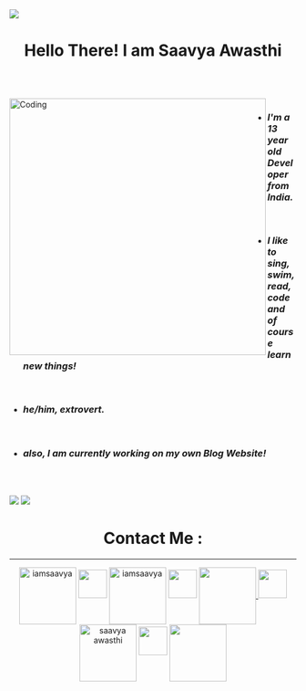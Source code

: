 

<img style= "align: left;" src="https://komarev.com/ghpvc/?username=SaavyaAwasthi&label=Profile%20views&color=eb3734&style=flat" />
<h1 align="center"> Hello There! I am Saavya Awasthi </h1> <br>
<p>
   <br>
  <img align="left" alt="Coding" width="450" src="https://cdn.dribbble.com/users/926537/screenshots/4502924/python-2.gif">
  
<ul>
  <li> <h3 align="left"> <i><b> I'm a 13 year old Developer from India.</b></i> </h3> </li> <br>
  <li> <h3 align="left"> <i><b> I like to sing, swim, read, code and of course learn new things! </b></i> </h3> </li><br>
  <li> <h3 align="left"> <i><b> he/him, extrovert. </b></i> </h3> </li> <br>
  <li> <h3 align="left"> <i><b> also, I am currently working on my own Blog Website! </b></i> </h3> </li> <br>
 <br>
  
</ul>
  
</p>
<div>
<img src="https://github-readme-stats.vercel.app/api/?username=iamsaavya&count_private=true&theme=tokyonight&show_icons=true">
  
<img src="https://github-readme-stats.vercel.app/api/top-langs/?username=iamsaavya&langs_count=5&theme=tokyonight"> 
 <br>
</div> 
<h1 align ="center" width="350px"> Contact Me : </h1>
<hr>
<div align = "center">
<a href="https://twitter.com/iamsaavya" target="blank"><img align="center" src="https://raw.githubusercontent.com/rahuldkjain/github-profile-readme-generator/master/src/images/icons/Social/twitter.svg" alt="iamsaavya" width="100" /></a>
   <img src="https://upload.wikimedia.org/wikipedia/commons/thumb/3/3a/TransparentPlaceholder.png/120px-TransparentPlaceholder.png" width=50/>
<a href="https://instagram.com/iamsaavya" target="blank"><img align="center" src="https://raw.githubusercontent.com/rahuldkjain/github-profile-readme-generator/master/src/images/icons/Social/instagram.svg" alt="iamsaavya" width="100" /></a>
   <img src="https://upload.wikimedia.org/wikipedia/commons/thumb/3/3a/TransparentPlaceholder.png/120px-TransparentPlaceholder.png" width=50/>
   <a href="https://www.reddit.com/u/SavvyAwasthi"> <img align = "center" src="https://image.flaticon.com/icons/png/512/2111/2111589.png" width=100 /> </a>
   <img src="https://upload.wikimedia.org/wikipedia/commons/thumb/3/3a/TransparentPlaceholder.png/120px-TransparentPlaceholder.png" width=50/>
<a href="https://www.youtube.com/c/saavya awasthi" target="blank"><img align="center" src="https://raw.githubusercontent.com/rahuldkjain/github-profile-readme-generator/master/src/images/icons/Social/youtube.svg" alt="saavya awasthi" width="100" /></a>
   <img src="https://upload.wikimedia.org/wikipedia/commons/thumb/3/3a/TransparentPlaceholder.png/120px-TransparentPlaceholder.png" width=50/>
<a href="https://mail.google.com/mail/u/0/#inbox?compose=jrjtWvPgDcShZsjSVBqFZmJWwvMLPPhlXFhvffVDvHMdLNmvdKKDxPhWGmCtBQNWbqMktsvV"> <img align="center" src="https://image.flaticon.com/icons/png/512/552/552486.png" width=100/> </a>
   
  </div>
   

